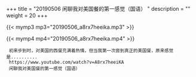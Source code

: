 +++
title = "20190506  闲聊我对美国餐的第一感觉（国语） "
description = ""
weight = 20
+++

{{< mymp3 mp3="20190506_a8rx7heeika.mp3" >}}

{{< mymp4 mp4="20190506_a8rx7heeika.mp4" >}}

     初来步到时，对美国的西餐充满着热情，但当我第一次尝到真正的美国餐，原来感觉是.......... 
     https://www.youtube.com/watch?v=A8rx7heeiKA 
     闲聊我对美国餐的第一感觉（国语） 
